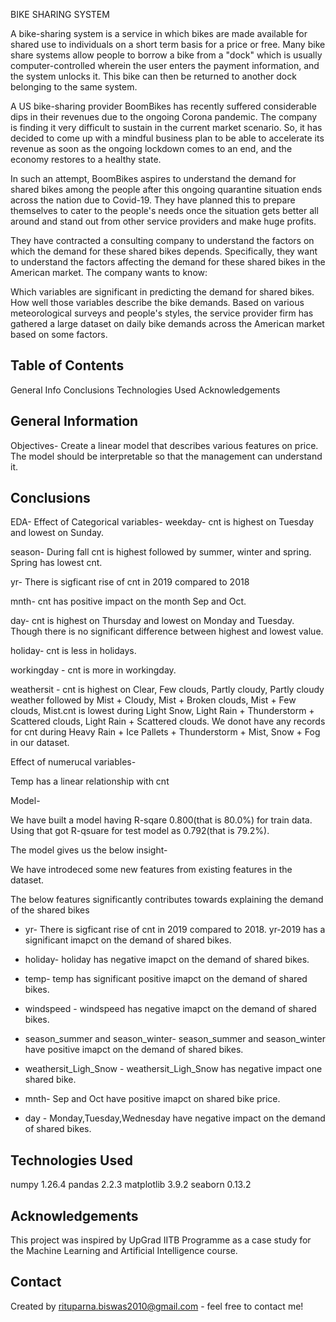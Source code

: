 BIKE SHARING SYSTEM

A bike-sharing system is a service in which bikes are made available for shared use to individuals on a short term basis for a price or free. Many bike share systems allow people to borrow a bike from a "dock" which is usually computer-controlled wherein the user enters the payment information, and the system unlocks it. This bike can then be returned to another dock belonging to the same system.

A US bike-sharing provider BoomBikes has recently suffered considerable dips in their revenues due to the ongoing Corona pandemic. The company is finding it very difficult to sustain in the current market scenario. So, it has decided to come up with a mindful business plan to be able to accelerate its revenue as soon as the ongoing lockdown comes to an end, and the economy restores to a healthy state.

In such an attempt, BoomBikes aspires to understand the demand for shared bikes among the people after this ongoing quarantine situation ends across the nation due to Covid-19. They have planned this to prepare themselves to cater to the people's needs once the situation gets better all around and stand out from other service providers and make huge profits.

They have contracted a consulting company to understand the factors on which the demand for these shared bikes depends. Specifically, they want to understand the factors affecting the demand for these shared bikes in the American market. The company wants to know:

Which variables are significant in predicting the demand for shared bikes.
How well those variables describe the bike demands.
Based on various meteorological surveys and people's styles, the service provider firm has gathered a large dataset on daily bike demands across the American market based on some factors.


## Table of Contents
 General Info
 Conclusions
 Technologies Used
 Acknowledgements

<!-- You can include any other section that is pertinent to your problem -->

## General Information
Objectives- 
Create a linear model that describes various features on price.
The model should be interpretable so that the management can understand it.

<!-- You don't have to answer all the questions - just the ones relevant to your project. -->

## Conclusions

EDA-
Effect of Categorical variables-
weekday- cnt is highest on Tuesday and lowest on Sunday. 

season- During fall cnt is highest followed by summer, winter and spring. Spring has lowest cnt.

yr- There is sigficant rise of cnt in 2019 compared to 2018

mnth- cnt has positive impact on the month Sep and Oct.

day- cnt is highest on Thursday and lowest on Monday and Tuesday. Though there is no significant difference between highest and lowest value.

holiday- cnt is less in holidays.

workingday - cnt is more in workingday.

weathersit - cnt is highest on Clear, Few clouds, Partly cloudy, Partly cloudy weather followed by Mist + Cloudy, Mist + Broken clouds, Mist + Few clouds, Mist.cnt 
is lowest during Light Snow, Light Rain + Thunderstorm + Scattered clouds, Light Rain + Scattered clouds. We donot have any records for cnt during 
Heavy Rain + Ice Pallets + Thunderstorm + Mist, Snow + Fog in our dataset.


Effect of numerucal variables-

Temp has a linear relationship with cnt

Model-

We have built a model having R-sqare 0.800(that is 80.0%) for train data. Using that got R-qsuare for test model as 0.792(that is 79.2%).

The model gives us the below insight-

We have introdeced some new features from existing features in the dataset.

The below features significantly contributes towards explaining the demand of the shared bikes 

- yr- There is sigficant rise of cnt in 2019 compared to 2018. yr-2019 has a significant imapct on the demand of shared bikes.

- holiday- holiday has negative imapct on the demand of shared bikes.

- temp- temp has significant positive imapct on the demand of shared bikes.

- windspeed - windspeed has negative imapct on the demand of shared bikes.

- season_summer and season_winter- season_summer and season_winter have positive imapct on the demand of shared bikes.

- weathersit_Ligh_Snow - weathersit_Ligh_Snow has negative impact one shared bike.

- mnth- Sep and Oct have positive imapct on shared bike price.

- day - Monday,Tuesday,Wednesday have negative impact on the demand of shared bikes.

## Technologies Used
  numpy 1.26.4
  pandas 2.2.3
  matplotlib 3.9.2
  seaborn 0.13.2

<!-- As the libraries versions keep on changing, it is recommended to mention the version of library used in this project -->

## Acknowledgements
This project was inspired by UpGrad IITB Programme as a case study for the Machine Learning and Artificial Intelligence course.


## Contact
Created by  rituparna.biswas2010@gmail.com - feel free to contact me!


<!-- Optional -->
<!-- ## License -->
<!-- This project is open source and available under the [... License](). -->

<!-- You don't have to include all sections - just the one's relevant to your project -->